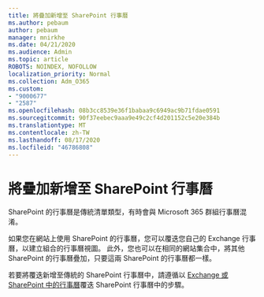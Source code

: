 ```yaml
---
title: 將疊加新增至 SharePoint 行事曆
ms.author: pebaum
author: pebaum
manager: mnirkhe
ms.date: 04/21/2020
ms.audience: Admin
ms.topic: article
ROBOTS: NOINDEX, NOFOLLOW
localization_priority: Normal
ms.collection: Adm_O365
ms.custom:
- "9000677"
- "2587"
ms.openlocfilehash: 08b3cc8539e36f1babaa9c6949ac9b71fdae0591
ms.sourcegitcommit: 90f37eebec9aaa9e49c2cf4d201152c5e20e384b
ms.translationtype: MT
ms.contentlocale: zh-TW
ms.lasthandoff: 08/17/2020
ms.locfileid: "46786808"
---
```

# <a name="adding-an-overlay-to-a-sharepoint-calendar"></a>將疊加新增至 SharePoint 行事曆

SharePoint 的行事曆是傳統清單類型，有時會與 Microsoft 365 群組行事曆混淆。
 
如果您在網站上使用 SharePoint 的行事曆，您可以覆迭您自己的 Exchange 行事曆，以建立組合的行事曆視圖。 此外，您也可以在相同的網站集合中，將其他 SharePoint 的行事曆疊加，只要這兩 SharePoint 的行事曆都一樣。
 
若要將覆迭新增至傳統的 SharePoint 行事曆中，請遵循以 [Exchange 或 SharePoint 中的行事曆](https://support.office.com/article/Overlay-a-SharePoint-calendar-with-a-calendar-from-Exchange-or-SharePoint-4CAEBE59-3994-4A94-9322-B31ABB8A5E9A)覆迭 SharePoint 行事曆中的步驟。
